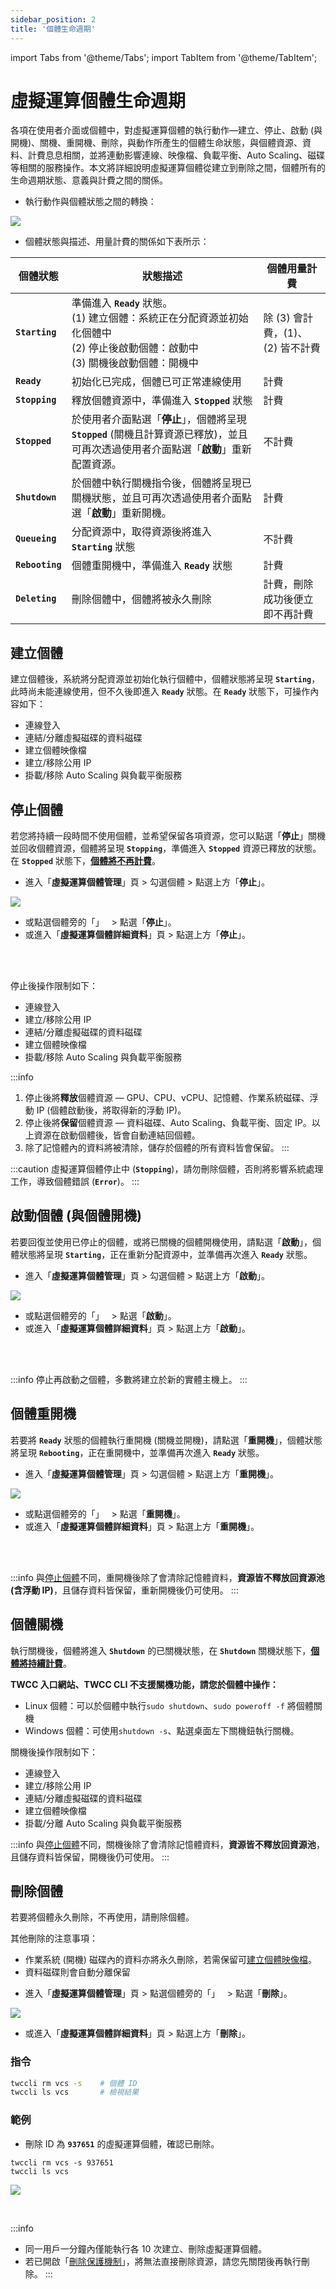 ```yaml
---
sidebar_position: 2
title: '個體生命週期'
---
```


import Tabs from '@theme/Tabs';
import TabItem from '@theme/TabItem';

# 虛擬運算個體生命週期


各項在使用者介面或個體中，對虛擬運算個體的執行動作—建立、停止、啟動 (與開機)、關機、重開機、刪除，與動作所產生的個體生命狀態，與個體資源、資料、計費息息相關，並將連動影響連線、映像檔、負載平衡、Auto Scaling、磁碟等相關的服務操作。本文將詳細說明虛擬運算個體從建立到刪除之間，個體所有的生命週期狀態、意義與計費之間的關係。


- 執行動作與個體狀態之間的轉換：

![](https://i.imgur.com/WhovPH4.png)






- 個體狀態與描述、用量計費的關係如下表所示：

| 個體狀態 | 狀態描述 |個體用量計費 | 
| -------- | -------- | -------- |
| **`Starting`**     |準備進入 **`Ready`** 狀態。<br/> (1) 建立個體：系統正在分配資源並初始化個體中<br/> (2) 停止後啟動個體：啟動中 <br/> (3) 關機後啟動個體：開機中| 除 (3) 會計費，(1)、(2) 皆不計費     | 
| **`Ready`**     | 初始化已完成，個體已可正常連線使用|計費     | 
| **`Stopping`**   |釋放個體資源中，準備進入 **`Stopped`** 狀態| 計費    | 
| **`Stopped`**    |於使用者介面點選「**停止**」，個體將呈現 **`Stopped`** (關機且計算資源已釋放)，並且可再次透過使用者介面點選「**啟動**」重新配置資源。 | 不計費|
| **`Shutdown`**    |於個體中執行關機指令後，個體將呈現已關機狀態，並且可再次透過使用者介面點選「**啟動**」重新開機。| 計費| 
| **`Queueing`**     | 分配資源中，取得資源後將進入 **`Starting`** 狀態|不計費    | 
| **`Rebooting`**     |個體重開機中，準備進入 **`Ready`** 狀態 |計費     | 
| **`Deleting`**     | 刪除個體中，個體將被永久刪除|計費，刪除成功後便立即不再計費    | 

## 建立個體

建立個體後，系統將分配資源並初始化執行個體中，個體狀態將呈現 **`Starting`**，此時尚未能連線使用，但不久後即進入 **`Ready`** 狀態。在 **`Ready`** 狀態下，可操作內容如下：

- <i class="fa fa-check" aria-hidden="true"></i> 連線登入
- <i class="fa fa-check" aria-hidden="true"></i> 連結/分離虛擬磁碟的資料磁碟
- <i class="fa fa-check" aria-hidden="true"></i> 建立個體映像檔
- <i class="fa fa-check" aria-hidden="true"></i> 建立/移除公用 IP
- <i class="fa fa-check" aria-hidden="true"></i> 掛載/移除 Auto Scaling 與負載平衡服務


## 停止個體

若您將持續一段時間不使用個體，並希望保留各項資源，您可以點選「**停止**」關機並回收個體資源，個體將呈現 **`Stopping`**，準備進入 **`Stopped`** 資源已釋放的狀態。在 **`Stopped`** 狀態下，<ins>**個體將不再計費**</ins>。

<Tabs>

<TabItem value="TWCC 入口網站" label="TWCC 入口網站">

- 進入「**虛擬運算個體管理**」頁 > 勾選個體 > 點選上方「**停止**」。

![](https://cos.twcc.ai/SYS-MANUAL/uploads/upload_fed3868fd9683c5e21bdddf2407afe84.png)

- 或點選個體旁的「<i class="fa fa-ellipsis-v fa-20" aria-hidden="true"></i>」 &nbsp; > 點選「**停止**」。
- 或進入「**虛擬運算個體詳細資料**」頁 > 點選上方「**停止**」。

</TabItem>

<TabItem value="TWCC CLI" label="TWCC CLI (尚無支援)">

<br/>

</TabItem>

</Tabs>

<br/>


停止後操作限制如下：

- <i class="fa fa-times" aria-hidden="true"></i> 連線登入
- <i class="fa fa-times" aria-hidden="true"></i> 建立/移除公用 IP
- <i class="fa fa-times" aria-hidden="true"></i> 連結/分離虛擬磁碟的資料磁碟
- <i class="fa fa-times" aria-hidden="true"></i> 建立個體映像檔
- <i class="fa fa-times" aria-hidden="true"></i> 掛載/移除 Auto Scaling 與負載平衡服務

:::info
1. 停止後將**釋放**個體資源 — GPU、CPU、vCPU、記憶體、作業系統磁碟、浮動 IP (個體啟動後，將取得新的浮動 IP)。
2. 停止後將**保留**個體資源 — 資料磁碟、Auto Scaling、負載平衡、固定 IP。以上資源在啟動個體後，皆會自動連結回個體。
3. 除了記憶體內的資料將被清除，儲存於個體的所有資料皆會保留。
:::

:::caution
虛擬運算個體停止中 (**`Stopping`**)，請勿刪除個體，否則將影響系統處理工作，導致個體錯誤 (**`Error`**)。
:::


## 啟動個體 (與個體開機)

若要回復並使用已停止的個體，或將已關機的個體開機使用，請點選「**啟動**」，個體狀態將呈現 **`Starting`**，正在重新分配資源中，並準備再次進入 **`Ready`** 狀態。

<Tabs>

<TabItem value="TWCC 入口網站" label="TWCC 入口網站">

- 進入「**虛擬運算個體管理**」頁 > 勾選個體 > 點選上方「**啟動**」。

![](https://cos.twcc.ai/SYS-MANUAL/uploads/upload_33b8fbf1523c8dba1e40300a6d47a3f6.png)

- 或點選個體旁的「<i class="fa fa-ellipsis-v fa-20" aria-hidden="true"></i>」 &nbsp; > 點選「**啟動**」。
- 或進入「**虛擬運算個體詳細資料**」頁 > 點選上方「**啟動**」。

</TabItem>

<TabItem value="TWCC CLI" label="TWCC CLI (尚無支援)">

<br/>

</TabItem>

</Tabs>

<br/>


:::info
停止再啟動之個體，多數將建立於新的實體主機上。
:::

## 個體重開機

若要將 **`Ready`** 狀態的個體執行重開機 (關機並開機)，請點選「**重開機**」，個體狀態將呈現 **`Rebooting`**，正在重開機中，並準備再次進入 **`Ready`** 狀態。

<Tabs>

<TabItem value="TWCC 入口網站" label="TWCC 入口網站">

- 進入「**虛擬運算個體管理**」頁 > 勾選個體 > 點選上方「**重開機**」。

![](https://i.imgur.com/sTumwQc.png)


- 或點選個體旁的「<i class="fa fa-ellipsis-v fa-20" aria-hidden="true"></i>」 &nbsp; > 點選「**重開機**」。
- 或進入「**虛擬運算個體詳細資料**」頁 > 點選上方「**重開機**」。

</TabItem>

<TabItem value="TWCC CLI" label="TWCC CLI (尚無支援)">

<br/>

</TabItem>

</Tabs>

<br/>


:::info
與[<ins>停止個體</ins>](#停止個體)不同，重開機後除了會清除記憶體資料，**資源皆不釋放回資源池 (含浮動 IP)**，且儲存資料皆保留，重新開機後仍可使用。
:::


## 個體關機

執行關機後，個體將進入 **`Shutdown`** 的已關機狀態，在 **`Shutdown`** 關機狀態下，<ins>**個體將持續計費**</ins>。

**TWCC 入口網站、TWCC CLI 不支援關機功能，請您於個體中操作：**

- Linux 個體：可以於個體中執行`sudo shutdown`、`sudo poweroff -f` 將個體關機
- Windows 個體：可使用`shutdown -s`、點選桌面左下關機鈕執行關機。

關機後操作限制如下：

- <i class="fa fa-times" aria-hidden="true"></i> 連線登入
- <i class="fa fa-times" aria-hidden="true"></i> 建立/移除公用 IP
- <i class="fa fa-check" aria-hidden="true"></i> 連結/分離虛擬磁碟的資料磁碟
- <i class="fa fa-check" aria-hidden="true"></i> 建立個體映像檔
- <i class="fa fa-times" aria-hidden="true"></i> 掛載/分離 Auto Scaling 與負載平衡服務

:::info
與[<ins>停止個體</ins>](#停止個體)不同，關機後除了會清除記憶體資料，**資源皆不釋放回資源池**，且儲存資料皆保留，開機後仍可使用。
:::


## 刪除個體

若要將個體永久刪除，不再使用，請刪除個體。

其他刪除的注意事項：
- 作業系統 (開機) 磁碟內的資料亦將永久刪除，若需保留可[建立個體映像檔](https://man.twcc.ai/@TWSC/vcs-vds-instance-image-zh)。
- 資料磁碟則會自動分離保留

<Tabs>

<TabItem value="TWCC 入口網站" label="TWCC 入口網站">

- 進入「**虛擬運算個體管理**」頁 > 點選個體旁的「<i class="fa fa-ellipsis-v fa-20" aria-hidden="true"></i>」 &nbsp; > 點選「**刪除**」。

![](https://cos.twcc.ai/SYS-MANUAL/uploads/upload_ff7d4f7ecaa5fcf2877cf7d8ad53fb2b.png)

- 或進入「**虛擬運算個體詳細資料**」頁 > 點選上方「**刪除**」。

</TabItem>

<TabItem value="TWCC CLI" label="TWCC CLI">

### 指令

```bash
twccli rm vcs -s    # 個體 ID
twccli ls vcs       # 檢視結果
```

### 範例

- 刪除 ID 為 **`937651`** 的虛擬運算個體，確認已刪除。

```
twccli rm vcs -s 937651
twccli ls vcs
```

![](https://cos.twcc.ai/SYS-MANUAL/uploads/upload_024803eddc7136ec4fa25af5fe2ddc84.png)

</TabItem>

</Tabs>

<br/>

:::info
- 同一用戶一分鐘內僅能執行各 10 次建立、刪除虛擬運算個體。
- 若已開啟「[刪除保護機制](https://man.twcc.ai/@twccdocs/guide-vcs-view-and-edit-instance-zh)」，將無法直接刪除資源，請您先關閉後再執行刪除。
:::
